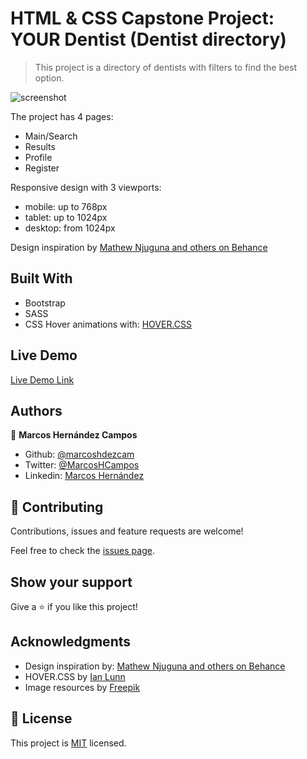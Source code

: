 # HTML & CSS Capstone Project: YOUR Dentist (Dentist directory)

> This project is a directory of dentists with filters to find the best option. 

![screenshot](./app_screenshot.png)

The project has 4 pages: 
- Main/Search
- Results
- Profile
- Register

Responsive design with 3 viewports: 
- mobile: up to 768px
- tablet: up to 1024px
- desktop: from 1024px

Design inspiration by [Mathew Njuguna and others on Behance](https://www.behance.net/gallery/25563385/PatashuleKE)

## Built With

- Bootstrap
- SASS
- CSS Hover animations with: [HOVER.CSS](https://github.com/IanLunn/Hover)

## Live Demo

[Live Demo Link](https://livedemo.com)

## Authors

👤 **Marcos Hernández Campos**

- Github: [@marcoshdezcam](https://github.com/marcoshdezcam)
- Twitter: [@MarcosHCampos](https://twitter.com/MarcosHCampos)
- Linkedin: [Marcos Hernández](https://linkedin.com/marcos-hernández-56058119a/)

## 🤝 Contributing

Contributions, issues and feature requests are welcome!

Feel free to check the [issues page](issues/).

## Show your support

Give a ⭐️ if you like this project!

## Acknowledgments

- Design inspiration by: [Mathew Njuguna and others on Behance](https://www.behance.net/gallery/25563385/PatashuleKE)
- HOVER.CSS by [Ian Lunn](https://github.com/IanLunn/Hover)
- Image resources by [Freepik](https://www.freepik.es/home)

## 📝 License

This project is [MIT](lic.url) licensed.
